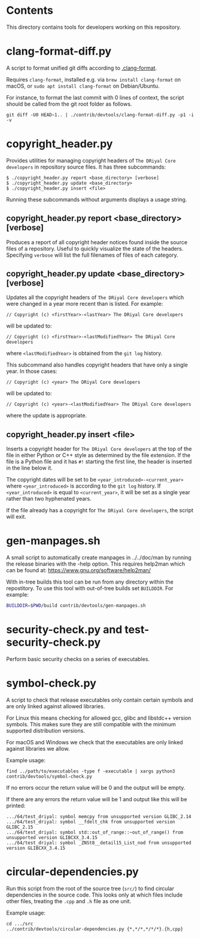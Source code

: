 Contents
========
This directory contains tools for developers working on this repository.

clang-format-diff.py
===================

A script to format unified git diffs according to [.clang-format](../../src/.clang-format).

Requires `clang-format`, installed e.g. via `brew install clang-format` on macOS,
or `sudo apt install clang-format` on Debian/Ubuntu.

For instance, to format the last commit with 0 lines of context,
the script should be called from the git root folder as follows.

```
git diff -U0 HEAD~1.. | ./contrib/devtools/clang-format-diff.py -p1 -i -v
```

copyright\_header.py
====================

Provides utilities for managing copyright headers of `The DRiyal Core
developers` in repository source files. It has three subcommands:

```
$ ./copyright_header.py report <base_directory> [verbose]
$ ./copyright_header.py update <base_directory>
$ ./copyright_header.py insert <file>
```
Running these subcommands without arguments displays a usage string.

copyright\_header.py report \<base\_directory\> [verbose]
---------------------------------------------------------

Produces a report of all copyright header notices found inside the source files
of a repository. Useful to quickly visualize the state of the headers.
Specifying `verbose` will list the full filenames of files of each category.

copyright\_header.py update \<base\_directory\> [verbose]
---------------------------------------------------------
Updates all the copyright headers of `The DRiyal Core developers` which were
changed in a year more recent than is listed. For example:
```
// Copyright (c) <firstYear>-<lastYear> The DRiyal Core developers
```
will be updated to:
```
// Copyright (c) <firstYear>-<lastModifiedYear> The DRiyal Core developers
```
where `<lastModifiedYear>` is obtained from the `git log` history.

This subcommand also handles copyright headers that have only a single year. In
those cases:
```
// Copyright (c) <year> The DRiyal Core developers
```
will be updated to:
```
// Copyright (c) <year>-<lastModifiedYear> The DRiyal Core developers
```
where the update is appropriate.

copyright\_header.py insert \<file\>
------------------------------------
Inserts a copyright header for `The DRiyal Core developers` at the top of the
file in either Python or C++ style as determined by the file extension. If the
file is a Python file and it has  `#!` starting the first line, the header is
inserted in the line below it.

The copyright dates will be set to be `<year_introduced>-<current_year>` where
`<year_introduced>` is according to the `git log` history. If
`<year_introduced>` is equal to `<current_year>`, it will be set as a single
year rather than two hyphenated years.

If the file already has a copyright for `The DRiyal Core developers`, the
script will exit.

gen-manpages.sh
===============

A small script to automatically create manpages in ../../doc/man by running the release binaries with the -help option.
This requires help2man which can be found at: https://www.gnu.org/software/help2man/

With in-tree builds this tool can be run from any directory within the
repostitory. To use this tool with out-of-tree builds set `BUILDDIR`. For
example:

```bash
BUILDDIR=$PWD/build contrib/devtools/gen-manpages.sh
```

security-check.py and test-security-check.py
============================================

Perform basic security checks on a series of executables.

symbol-check.py
===============

A script to check that release executables only contain
certain symbols and are only linked against allowed libraries.

For Linux this means checking for allowed gcc, glibc and libstdc++ version symbols.
This makes sure they are still compatible with the minimum supported distribution versions.

For macOS and Windows we check that the executables are only linked against libraries we allow.

Example usage:

    find ../path/to/executables -type f -executable | xargs python3 contrib/devtools/symbol-check.py

If no errors occur the return value will be 0 and the output will be empty.

If there are any errors the return value will be 1 and output like this will be printed:

    .../64/test_driyal: symbol memcpy from unsupported version GLIBC_2.14
    .../64/test_driyal: symbol __fdelt_chk from unsupported version GLIBC_2.15
    .../64/test_driyal: symbol std::out_of_range::~out_of_range() from unsupported version GLIBCXX_3.4.15
    .../64/test_driyal: symbol _ZNSt8__detail15_List_nod from unsupported version GLIBCXX_3.4.15

circular-dependencies.py
========================

Run this script from the root of the source tree (`src/`) to find circular dependencies in the source code.
This looks only at which files include other files, treating the `.cpp` and `.h` file as one unit.

Example usage:

    cd .../src
    ../contrib/devtools/circular-dependencies.py {*,*/*,*/*/*}.{h,cpp}

